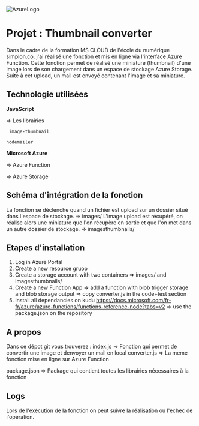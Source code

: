 ![AzureLogo](https://qbd.eu/wp-content/uploads/azure-logo.png)
# Projet : Thumbnail converter

Dans le cadre de la formation MS CLOUD de l'école du numérique simplon.co, j'ai réalisé une fonction et mis en ligne via l'interface Azure Function. Cette fonction permet de réalisé une miniature (thumbnail) d'une image lors de son chargement dans un espace de stockage Azure Storage. Suite à cet upload, un mail est envoyé contenant l'image et sa miniature.

## Technologie utilisées
**JavaScript**

=> Les librairies

``` image-thumbnail```

``` nodemailer ```

**Microsoft Azure** 

=> Azure Function

=> Azure Storage

## Schéma d'intégration de la fonction

La fonction se déclenche quand un fichier est upload sur un dossier situé dans l'espace de stockage. => images/
L'image upload est récupéré, on réalise alors 
une miniature que l'on récupère en sortie et que l'on met dans un autre dossier de stockage. => imagesthumbnails/

 
## Etapes d'installation

1) Log in Azure Portal
2) Create a new resource gruop
3) Create a storage account with two containers => images/ and imagesthumbnails/
4) Create a new Function App
 => add a function with blob trigger storage and blob storage output
 => copy converter.js in the code+test section
6) Install all dependancies on kudu  https://docs.microsoft.com/fr-fr/azure/azure-functions/functions-reference-node?tabs=v2
 => use the package.json on the repository
 


## A propos

Dans ce dépot git vous trouverez :
index.js => Fonction qui permet de convertir une image et denvoyer un mail en local
converter.js => La meme fonction mise en ligne sur Azure Function

package.json => Package qui contient toutes les librairies nécessaires à la fonction

## Logs
Lors de l'exécution de la fonction on peut suivre la réalisation ou l'echec de l'opération.
